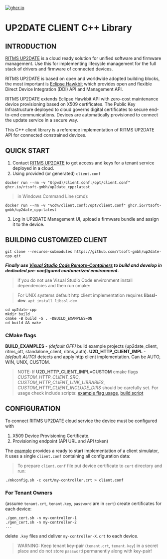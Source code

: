 [![ghcr.io](https://github.com/rtsoft-gmbh/up2date-cpp/actions/workflows/ci.yaml/badge.svg)](https://github.com/rtsoft-gmbh/up2date-cpp/actions/workflows/ci.yaml)

# UP2DATE CLIENT C++ Library

## INTRODUCTION

[RITMS UP2DATE](https://ritms.online) is a cloud ready solution for unified software and firmware management. Use this for implementing lifecycle management for the full stack of drivers and firmware of connected devices.

RITMS UP2DATE is based on open and worldwide adopted building blocks, the most important is [Eclipse Hawkbit](https://www.eclipse.org/ddi/) which provides open and flexible Direct Device Integration (DDI) API and Management API.

RITMS UP2DATE extends Eclipse Hawkbit API with zero-cost maintenance device provisioning based on X509 certificates. The Public Key Infrastructure deployed to cloud governs digital certificates to secure end-to-end communications. Devices are automatically provisioned to connect the update service in a secure way.

This C++ client library is a reference implementation of RITMS UP2DATE API for connected constrained devices.

## QUICK START

1. Contact [RITMS UP2DATE](https://ritms.online) to get access and keys for a tenant service deployed in a cloud.
2. Using provided (or generated) `client.conf`
```shell   
docker run --rm -v "$(pwd)/client.conf:/opt/client.conf" ghcr.io/rtsoft-gmbh/up2date_cpp:latest
```
> in Windows Command Line (cmd):
```shell   
docker run --rm -v "%cd%/client.conf:/opt/client.conf" ghcr.io/rtsoft-gmbh/up2date_cpp:latest
```

3. Log in UP2DATE Management UI, upload a firmware bundle and assign it to the device. 

## BUILDING CUSTOMIZED CLIENT

```shell   
git clone --recurse-submodules https://github.com/rtsoft-gmbh/up2date-cpp.git
```

***Finally use [Visual Studio Code Remote-Containers](README-vscode.md) to build and develop in dedicated pre-configured contanerized environment.*** 

> if you do not use Visual Studio Code environment install dependencies and then run cmake:

> For UNIX systems default http client implementation requires **libssl-dev**. ```apt install libssl-dev```

```shell 
cd up2date-cpp 
mkdir build
cmake -B build -S . -DBUILD_EXAMPLES=ON
cd build && make
```

### CMake flags

**BUILD_EXAMPLES** - *(default OFF)* build example projects (up2date_client, ritms_ott, standalone_client, ritms_auth).
**U2D_HTTP_CLIENT_IMPL** - *(default AUTO)* detects and apply http client implementation. Can be AUTO, WIN, UNIX, CUSTOM.   
>NOTE: If **U2D_HTTP_CLIENT_IMPL=CUSTOM**  cmake flags *CUSTOM_HTTP_CLIENT_SRC*, *CUSTOM_HTTP_CLIENT_LINK_LIBRARIES*, *CUSTOM_HTTP_CLIENT_INCLUDE_DIRS* should be carefully set.
For usage check include scripts: [example flag usage](modules/src/unix/CMakeLists.txt), [build script](modules/CMakeLists.txt)

## CONFIGURATION

To connect RITMS UP2DATE cloud service the device must be configured with
1. X509 Device Provisioning Certificate.
2. Provisioning endpoint (API URL and API token)

The [example](example/README.md) provides a ready to start implementation of a client simulator, it uses a single `client.conf` containing all configuration data:

> To prepare `client.conf` file put device certificate to `cert` directory and run:
```shell
./mkconfig.sh -c cert/my-controller.crt > client.conf
```

### For Tenant Owners
(assume `tenant.crt`, `tenant.key`, `password` are in `cert`) create certificates for each device:
```shell   
./gen_cert.sh -n my-controller-1
./gen_cert.sh -n my-controller-2
...
```   

delete `.key` files and deliver `my-controller-X.crt` to each device.

 > WARNING: Keep tenant key-pair (`tenant.crt`, `tenant.key`) in a secret place and do not store `password` permanently along with key-pair!
